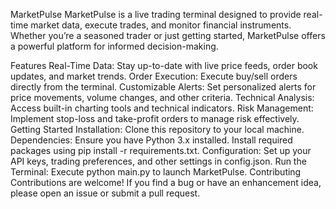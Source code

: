 MarketPulse
MarketPulse is a live trading terminal designed to provide real-time market data, execute trades, and monitor financial instruments. Whether you’re a seasoned trader or just getting started, MarketPulse offers a powerful platform for informed decision-making.

Features
Real-Time Data: Stay up-to-date with live price feeds, order book updates, and market trends.
Order Execution: Execute buy/sell orders directly from the terminal.
Customizable Alerts: Set personalized alerts for price movements, volume changes, and other criteria.
Technical Analysis: Access built-in charting tools and technical indicators.
Risk Management: Implement stop-loss and take-profit orders to manage risk effectively.
Getting Started
Installation: Clone this repository to your local machine.
Dependencies: Ensure you have Python 3.x installed. Install required packages using pip install -r requirements.txt.
Configuration: Set up your API keys, trading preferences, and other settings in config.json.
Run the Terminal: Execute python main.py to launch MarketPulse.
Contributing
Contributions are welcome! If you find a bug or have an enhancement idea, please open an issue or submit a pull request.

